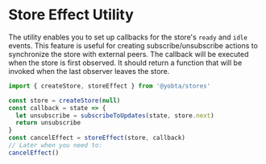 # Store Effect Utility

The utility enables you to set up callbacks for the store's `ready` and `idle` events. This feature
is useful for creating subscribe/unsubscribe actions to synchronize the store with external peers.
The callback will be executed when the store is first observed. It should return a function that
will be invoked when the last observer leaves the store.

```js
import { createStore, storeEffect } from '@yobta/stores'

const store = createStore(null)
const callback = state => {
  let unsubscribe = subscribeToUpdates(state, store.next)
  return unsubscribe
}
const cancelEffect = storeEffect(store, callback)
// Later when you need to:
cancelEffect()
```
